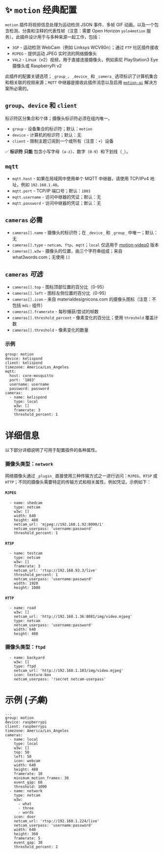 # ✨ `motion` 经典配置 
`motion` 插件将视频信息处理为运动检测 JSON 事件、多帧 GIF 动画，以及一个包含检测、分类和注释的代表性帧（注意：需要 Open Horizon `yolo4motion` 服务）。此插件设计用于与多种来源一起工作，包括：

+ `3GP` - 运动检测 WebCam（例如 Linksys WCV80n）；通过 `FTP` 社区插件接收
+ `MJPEG` - 提供运动 JPEG 实时流的网络摄像头
+ `V4L2` - Linux（v2）视频，用于直接连接摄像头，例如索尼 PlayStation3 Eye 摄像头或 RaspberryPi v2

此插件的配置关键选项；`_group_`、`_device_` 和 `_camera_` 选项标识了计算机集合和相关联的视频来源；`MQTT` 中继器是接收此插件消息以及启用 [`motion-ai`](http://github.com/dcmartin/motion-ai) 解决方案所必需的。

## `group`、`device` 和 `client`
标识符区分集合和个体；摄像头标识符必须在组内唯一。

+ `group` - 设备集合的标识符；默认：`motion`
+ `device` - 计算机的标识符；默认：无
+ `client` - 限制主题订阅到一个或所有（注意：`+`）设备

✅ **标识符** **只能** 包含小写字母（`a-z`）、数字（`0-9`）和下划线（`_`）。

## `mqtt`
+ `mqtt.host` - 如果在局域网中使用单个 MQTT 中继器，请使用 TCP/IPv4 地址，例如 `192.168.1.40`。
+ `mqtt.port` - TCP/IP 端口号；默认：`1883`
+ `mqtt.username` - 访问中继器的凭证；默认：无
+ `mqtt.password` - 访问中继器的凭证；默认：无

## `cameras` **必需**
+ `cameras[].name` - 摄像头的标识符；在 `_device_` 和 `_group_` 中唯一；默认：无
+ `cameras[].type` - `netcam`、`ftp`、`mqtt`；`local` 仅适用于 [motion-video0](http://github.com/dcmartin/addon-motion-video) 版本
+ `cameras[].w3w` - 摄像头的位置，由三个字符串组成；来自 what3words.com；无使用 `[]`

## `cameras` _可选_
+ `cameras[].top` - 图标顶部位置的百分比（0-95）
+ `cameras[].left` - 图标左侧位置的百分比（0-95）
+ `cameras[].icon` - 来自 materialdesignicons.com 的摄像头图标（注意：不包括 `mdi:` 组件）
+ `cameras[].framerate` - 每秒捕获/尝试的帧数
+ `cameras[].threshold_percent` - 像素变化的百分比；使用 `threshold` 覆盖计数
+ `cameras[].threshold` - 像素变化的数量

### 示例
```
group: motion
device: kelispond
client: kelispond
timezone: America/Los_Angeles
mqtt:
  host: core-mosquitto
  port: '1883'
  username: username
  password: password
cameras:
  - name: kelispond
    type: local
    w3w: []
    framerate: 3
    threshold_percent: 1
```

# 详细信息
以下部分详细说明了可用于配置插件的各种属性。

### 摄像头类型：`network`
网络摄像头通过 `_plugin_` 直接使用三种传输方式之一进行访问：`MJPEG`、`RTSP` 或 `HTTP`；不同的摄像头需要特定的传输方式和相关属性，例如凭证。示例如下：

#### `MJPEG`
```
  - name: shedcam
    type: netcam
    w3w: []
    width: 640
    height: 480
    netcam_url: 'mjpeg://192.168.1.92:8090/1'
    netcam_userpass: 'username:password'
    threshold_percent: 1
```

#### `RTSP`
```
  - name: testcam
    type: netcam
    w3w: []
    framerate: 3
    netcam_url: 'rtsp://192.168.93.3/live'
    threshold_percent: 1
    netcam_userpass: 'username:password'
    width: 1920
    height: 1080
```

#### `HTTP`
```
  - name: road
    w3w: []
    netcam_url: 'http://192.168.1.36:8081/img/video.mjpeg'
    type: netcam
    netcam_userpass: 'username:password'
    width: 640
    height: 480
```

### 摄像头类型：`ftpd`

```
  - name: backyard
    w3w: []
    type: ftpd
    netcam_url: 'http://192.168.1.183/img/video.mjpeg'
    icon: texture-box
    netcam_userpass: '!secret netcam-userpass'
```

# 示例 (_子集_)

```
...
group: motion
device: raspberrypi
client: raspberrypi
timezone: America/Los_Angeles
cameras:
  - name: local
    type: local
    w3w: []
    top: 50
    left: 50
    icon: webcam
    width: 640
    height: 480
    framerate: 10
    minimum_motion_frames: 30
    event_gap: 60
    threshold: 1000
  - name: network
    type: netcam
    w3w:
      - what
      - three
      - words
    icon: door
    netcam_url: 'rtsp://192.168.1.224/live'
    netcam_userpass: 'username:password'
    width: 640
    height: 360
    framerate: 5
    event_gap: 30
    threshold_percent: 2